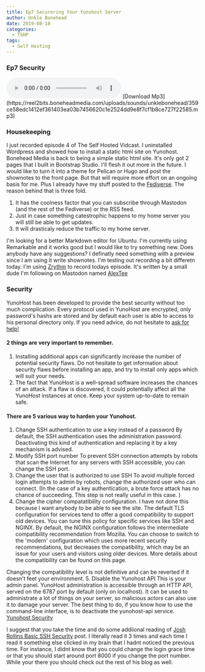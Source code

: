 ```yaml
---
title: Ep7 Securering Your Yunohost Server
author: Unkle Bonehead
date: 2019-08-18
categories:
  - TSHP
tags: 
  - Self Hosting
---
```

### Ep7 Security

<audio controls>
    <source src="https://reel2bits.boneheadmedia.com/uploads/sounds/unklebonehead/359ce58edc1412ef361403ea03b7456620c1e2524dd9e8f7cf1b8ce727f22585.mp3">
    </audio>
[Download Mp3](https://reel2bits.boneheadmedia.com/uploads/sounds/unklebonehead/359ce58edc1412ef361403ea03b7456620c1e2524dd9e8f7cf1b8ce727f22585.mp3) 

### Housekeeping
I just recorded episode 4 of The Self Hosted Vidcast. I uninstalled Wordpress and showed how to install a static html site on Yunohost.
Bonehead Media is back to being a simple static html site. It's only got 2 pages that I built in Bootstrap Studio. I'll flesh it out more in the future. 
I would like to turn it into a theme for Pelican or Hugo and post the shownotes to the front page. But that will require more effort on an ongoing basis for me. Plus I already have my stuff posted to the [Fediverse](https://fediverse.blog/@/UnkleBonehead). The reason behind that is three fold.
1. It has the coolness factor that you can subscribe through Mastodon (and the rest of the Fediverse) or the RSS feed.
2. Just in case something catestrophic happens to my home server you will still be able to get updates. 
3. It will drasticaly reduce the traffic to my home server. 

I'm looking for a better Markdown editor for Ubuntu. I'm currently using Remarkable and it works good but I would like to try something new. 
Does anybody have any suggestions? I definatly need something with a preview since I am using it write shownotes.
I'm testing out recording a bit differetn today.
I'm using [Zrythm](https://www.zrythm.org/en/) to record todays episode. It's written by a small dude I'm following on Mastodon named [AlexTee](https://www.alextee.org/) 
### Security
YunoHost has been developed to provide the best security without too much complication. Every protocol used in YunoHost are encrypted, only password's hashs are stored and by default each user is able to access to his personal directory only.
If you need advice, do not hesitate to [ask for help!](https://yunohost.org/#/help) 
#### 2 things are very important to remember.
1. Installing additional apps can significantly increase the number of potential security flaws. Do not hesitate to get information about security flaws before installing an app, and try to install only apps which will suit your needs.
2. The fact that YunoHost is a well-spread software increases the chances of an attack. If a flaw is discovered, it could potentially affect all the YunoHost instances at once. Keep your system up-to-date to remain safe.

#### There are 5 various way to harden your Yunohost.
1. Change SSH authentication to use a key instead of a password 
By default, the SSH authentication uses the administration password. Deactivating this kind of authentication and replacing it by a key mechanism is advised.
2. Modify SSH port number
To prevent SSH connection attempts by robots that scan the Internet for any servers with SSH accessible, you can change the SSH port.
3. Change the user that is authorized to use SSH 
To avoid multiple forced login attempts to admin by robots, change the authorized user who can connect.
(In the case of a key authentication, a brute force attack has no chance of succeeding. This step is not really useful in this case. )
4. Change the cipher compatatibility configuration.
I have not done this because I want anybody to be able to see the site.
The default TLS configuration for services tend to offer a good compatibility to support old devices. You can tune this policy for specific services like SSH and NGINX. By default, the NGINX configuration follows the intermediate compatibility recommendation from Mozilla. You can choose to switch to the 'modern' configuration which uses more recent security recommendations, but decreases the compatibility, which may be an issue for your users and visitors using older devices. More details about the compatibility can be found on this page.

Changing the compatibility level is not definitive and can be reverted if it doesn't feet your environment.
5. Disable the Yunohost API
This is your admin panel.
YunoHost administration is accessible through an HTTP API, served on the 6787 port by default (only on localhost). It can be used to administrate a lot of things on your server, so malicious actors can also use it to damage your server. The best thing to do, if you know how to use the command-line interface, is to deactivate the yunohost-api service.
[Yunohost Security](https://yunohost.org/#/security) 

I suggest that you take the time and do some addiional reading
of [Josh Rollins Basic SSH Security](https://joshrollinswrites.com/help-desk-head-desk/basic-ssh-security/) post. I literally read it 3 times and each time I read it something else clicked in my brain that I hadnt noticed the previous time. For instance, I didnt know that you could change the login grace time or that you should start around port 8000 if you change the port number. 
While your there you should check out the rest of his blog as well.

